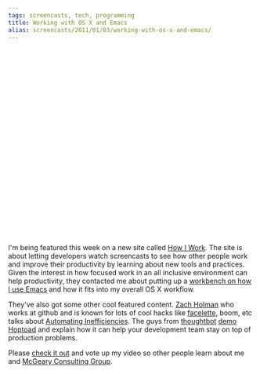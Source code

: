 ```yaml
---
tags: screencasts, tech, programming
title: Working with OS X and Emacs
alias: screencasts/2011/01/03/working-with-os-x-and-emacs/
---
```

<object width="640" height="385"><param name="movie" value="http://www.youtube.com/v/a-jRN_ba41w?fs=1&amp;hl=en_US&amp;color1=0x3a3a3a&amp;color2=0x999999"></param><param name="allowFullScreen" value="true"></param><param name="allowscriptaccess" value="always"></param><embed src="http://www.youtube.com/v/a-jRN_ba41w?fs=1&amp;hl=en_US&amp;color1=0x3a3a3a&amp;color2=0x999999" type="application/x-shockwave-flash" allowscriptaccess="always" allowfullscreen="true" width="640" height="385"></embed></object>

I'm being featured this week on a new site called
[How I Work](http://how-i-work.com).  The site is about letting developers watch
screencasts to see how other people work and improve their productivity by
learning about new tools and practices.  Given the interest in how focused work
in an all inclusive environment can help productivity, they contacted me about
putting up a
[workbench on how I use Emacs](http://how-i-work.com/workbenches/30-working-with-os-x-and-emacs)
and how it fits into my overall OS X workflow.

They've also got some other cool featured content.
[Zach Holman](http://zachholman.com/) who works at github and is known for lots
of cool hacks like [facelette]( http://facelette.com/), boom, etc talks about
[Automating Inefficiencies](http://how-i-work.com/workbenches/29-automating-inefficiencies).
The guys from [thoughtbot](http://thoughtbot.com/)
[demo Hoptoad](http://how-i-work.com/workbenches/7-using-hoptoad-to-manage-app-errors)
and explain how it can help your development team stay on top of production
problems.

Please
[check it out](http://how-i-work.com/workbenches/30-working-with-os-x-and-emacs)
and vote up my video so other people learn about me and
[McGeary Consulting Group](http://mcgearygroup.com).
